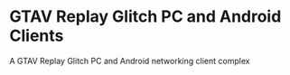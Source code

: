 # GTAV Replay Glitch PC and Android Clients
 A GTAV Replay Glitch PC and Android networking client complex
